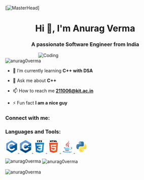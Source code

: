 [![MasterHead](https://c.tenor.com/kyeNs4DnuW0AAAAM/dev_animado.gif)]
<h1 align="center">Hi 👋, I'm Anurag Verma</h1>
<h3 align="center">A passionate Software Engineer from India</h3>
<img align="right" alt="Coding" Width="400" src="https://c.tenor.com/5hKPyupKGWMAAAAC/robot-hello.gif">

<p align="left"> <img src="https://komarev.com/ghpvc/?username=anurag0verma&label=Profile%20views&color=0e75b6&style=flat" alt="anurag0verma" /> </p>

- 🌱 I’m currently learning **C++ with DSA**

- 💬 Ask me about **C++**

- 📫 How to reach me **211006@kit.ac.in**

- ⚡ Fun fact **I am a nice guy**

<h3 align="left">Connect with me:</h3>
<p align="left">
</p>

<h3 align="left">Languages and Tools:</h3>
<p align="left"> <a href="https://www.cprogramming.com/" target="_blank" rel="noreferrer"> <img src="https://raw.githubusercontent.com/devicons/devicon/master/icons/c/c-original.svg" alt="c" width="40" height="40"/> </a> <a href="https://www.w3schools.com/cpp/" target="_blank" rel="noreferrer"> <img src="https://raw.githubusercontent.com/devicons/devicon/master/icons/cplusplus/cplusplus-original.svg" alt="cplusplus" width="40" height="40"/> </a> <a href="https://www.w3schools.com/css/" target="_blank" rel="noreferrer"> <img src="https://raw.githubusercontent.com/devicons/devicon/master/icons/css3/css3-original-wordmark.svg" alt="css3" width="40" height="40"/> </a> <a href="https://www.w3.org/html/" target="_blank" rel="noreferrer"> <img src="https://raw.githubusercontent.com/devicons/devicon/master/icons/html5/html5-original-wordmark.svg" alt="html5" width="40" height="40"/> </a> <a href="https://www.java.com" target="_blank" rel="noreferrer"> <img src="https://raw.githubusercontent.com/devicons/devicon/master/icons/java/java-original.svg" alt="java" width="40" height="40"/> </a> <a href="https://www.python.org" target="_blank" rel="noreferrer"> <img src="https://raw.githubusercontent.com/devicons/devicon/master/icons/python/python-original.svg" alt="python" width="40" height="40"/> </a> </p>

<p><img align="left" src="https://github-readme-stats.vercel.app/api/top-langs?username=anurag0verma&show_icons=true&locale=en&layout=compact" alt="anurag0verma" /></p>

<p>&nbsp;<img align="center" src="https://github-readme-stats.vercel.app/api?username=anurag0verma&show_icons=true&locale=en" alt="anurag0verma" /></p>

<p><img align="center" src="https://github-readme-streak-stats.herokuapp.com/?user=anurag0verma&" alt="anurag0verma" /></p>
